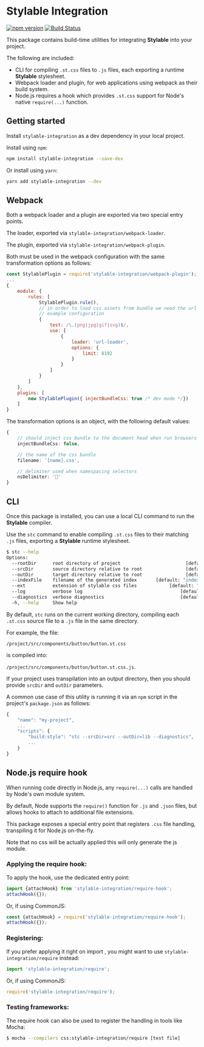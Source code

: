 # Stylable Integration
[![npm version](https://badge.fury.io/js/stylable-integration.svg)](https://www.npmjs.com/package/stylable-integration)
[![Build Status](https://travis-ci.org/wix/stylable-integration.svg?branch=master)](https://travis-ci.org/wix/stylable-integration)

This package contains build-time utilities for integrating **Stylable** into your project.

The following are included:
- CLI for compiling `.st.css` files to `.js` files, each exporting a runtime **Stylable** stylesheet.
- Webpack loader and plugin, for web applications using webpack as their build system.
- Node.js requires a hook which provides `.st.css` support for Node's native `require(...)` function.

## Getting started

Install `stylable-integration` as a dev dependency in your local project.

Install using `npm`:

```bash
npm install stylable-integration --save-dev
```

Or install using `yarn`:

```bash
yarn add stylable-integration --dev
```

## Webpack

Both a webpack loader and a plugin are exported via two special entry points.

The loader, exported via `stylable-integration/webpack-loader`.

The plugin, exported via `stylable-integration/webpack-plugin`.

Both must be used in the webpack configuration with the same transformation options as follows:

```js
const StylablePlugin = require('stylable-integration/webpack-plugin');
...
{
    module: {
        rules: [
            StylablePlugin.rule(),
            // in order to load css assets from bundle we need the url loader configured.
            // example configuration
            {
                test: /\.(png|jpg|gif|svg)$/,
                use: [
                    {
                        loader: 'url-loader',
                        options: {
                            limit: 8192
                        }
                    }
                ]
            }
        ]
    },
    plugins: [
        new StylablePlugin({ injectBundleCss: true /* dev mode */})
    ]
}

```


The transformation options is an object, with the following default values:
```ts
{
    // should inject css bundle to the document head when run browsers
    injectBundleCss: false,

    // the name of the css bundle
    filename: '[name].css',

    // delimiter used when namespacing selectors
    nsDelimiter: '💠'
}
```

## CLI

Once this package is installed, you can use a local CLI command to run the **Stylable** compiler.

Use the `stc` command to enable compiling `.st.css` files to their matching `.js` files, exporting a **Stylable** runtime stylesheet.

```bash
$ stc --help
Options:
  --rootDir      root directory of project                        [default: cwd]
  --srcDir       source directory relative to root                [default: "."]
  --outDir       target directory relative to root                [default: "."]
  --indexFile    filename of the generated index       [default: "index.st.css"]
  --ext          extension of stylable css files            [default: ".st.css"]
  --log          verbose log                                    [default: false]
  --diagnostics  verbose diagnostics                            [default: false]
  -h, --help     Show help                                             [boolean]
```

By default, `stc` runs on the current working directory, compiling each `.st.css` source file to a `.js` file in the same directory.

For example, the file:

`/project/src/components/button/button.st.css`

is compiled into:

`/project/src/components/button/button.st.css.js`.

If your project uses transpilation into an output directory, then you should provide `srcDir` and `outDir` parameters.

A common use case of this utility is running it via an `npm` script in the project's `package.json` as follows:

```js
{
    "name": "my-project",
    ...
    "scripts": {
        "build:style": "stc --srcDir=src --outDir=lib --diagnostics",
        ...
    }
}
```


## Node.js require hook

When running code directly in Node.js, any `require(...)` calls are handled by Node's own module system.

By default, Node supports the `require()` function for `.js` and `.json` files, but allows hooks to attach to additional file extensions.

This package exposes a special entry point that registers `.css` file handling, transpiling it for Node.js on-the-fly.

Note that no css will be actually applied this will only generate the js module.

### Applying the require hook:

To apply the hook, use the dedicated entry point:

```ts
import {attachHook} from 'stylable-integration/require-hook';
attachHook({});
```

Or, if using CommonJS:

```js
const {attachHook} = require('stylable-integration/require-hook');
attachHook({});
```

### Registering:

If you prefer applying it right on import , you might want to use `stylable-integration/require` instead:

```ts
import 'stylable-integration/require';
```

Or, if using CommonJS:

```js
require('stylable-integration/require');
```

### Testing frameworks:
The require hook can also be used to register the handling in tools like Mocha:

```bash
$ mocha --compilers css:stylable-integration/require [test file]
```
